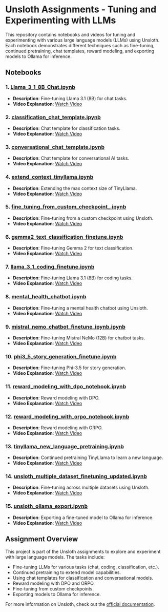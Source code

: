 # Unsloth Assignments - Tuning and Experimenting with LLMs

This repository contains notebooks and videos for tuning and experimenting with various large language models (LLMs) using Unsloth. Each notebook demonstrates different techniques such as fine-tuning, continued pretraining, chat templates, reward modeling, and exporting models to Ollama for inference.

## Notebooks

### 1. [Llama_3_1_8B_Chat.ipynb](./Llama_3_1_8B_Chat.ipynb)
- **Description**: Fine-tuning Llama 3.1 (8B) for chat tasks.
- **Video Explanation**: [Watch Video](#)

### 2. [classification_chat_template.ipynb](./classification_chat_template.ipynb)
- **Description**: Chat template for classification tasks.
- **Video Explanation**: [Watch Video](#)

### 3. [conversational_chat_template.ipynb](./conversational_chat_template.ipynb)
- **Description**: Chat template for conversational AI tasks.
- **Video Explanation**: [Watch Video](#)

### 4. [extend_context_tinyllama.ipynb](./extend_context_tinyllama.ipynb)
- **Description**: Extending the max context size of TinyLlama.
- **Video Explanation**: [Watch Video](#)

### 5. [fine_tuning_from_custom_checkpoint_.ipynb](./fine_tuning_from_custom_checkpoint_.ipynb)
- **Description**: Fine-tuning from a custom checkpoint using Unsloth.
- **Video Explanation**: [Watch Video](#)

### 6. [gemma2_text_classification_finetune.ipynb](./gemma2_text_classification_finetune.ipynb)
- **Description**: Fine-tuning Gemma 2 for text classification.
- **Video Explanation**: [Watch Video](#)

### 7. [llama_3_1_coding_finetune.ipynb](./llama_3_1_coding_finetune.ipynb)
- **Description**: Fine-tuning Llama 3.1 (8B) for coding tasks.
- **Video Explanation**: [Watch Video](#)

### 8. [mental_health_chatbot.ipynb](./mental_health_chatbot.ipynb)
- **Description**: Fine-tuning a mental health chatbot using Unsloth.
- **Video Explanation**: [Watch Video](#)

### 9. [mistral_nemo_chatbot_finetune_ipynb.ipynb](./mistral_nemo_chatbot_finetune_ipynb.ipynb)
- **Description**: Fine-tuning Mistral NeMo (12B) for chatbot tasks.
- **Video Explanation**: [Watch Video](#)

### 10. [phi3_5_story_generation_finetune.ipynb](./phi3_5_story_generation_finetune.ipynb)
- **Description**: Fine-tuning Phi-3.5 for story generation.
- **Video Explanation**: [Watch Video](#)

### 11. [reward_modeling_with_dpo_notebook.ipynb](./reward_modeling_with_dpo_notebook.ipynb)
- **Description**: Reward modeling with DPO.
- **Video Explanation**: [Watch Video](#)

### 12. [reward_modeling_with_orpo_notebook.ipynb](./reward_modeling_with_orpo_notebook.ipynb)
- **Description**: Reward modeling with ORPO.
- **Video Explanation**: [Watch Video](#)

### 13. [tinyllama_new_language_pretraining.ipynb](./tinyllama_new_language_pretraining.ipynb)
- **Description**: Continued pretraining TinyLlama to learn a new language.
- **Video Explanation**: [Watch Video](#)

### 14. [unsloth_multiple_dataset_finetuning_updated.ipynb](./unsloth_multiple_dataset_finetuning_updated.ipynb)
- **Description**: Fine-tuning across multiple datasets using Unsloth.
- **Video Explanation**: [Watch Video](#)

### 15. [unsloth_ollama_export.ipynb](./unsloth_ollama_export.ipynb)
- **Description**: Exporting a fine-tuned model to Ollama for inference.
- **Video Explanation**: [Watch Video](#)

## Assignment Overview

This project is part of the Unsloth assignments to explore and experiment with large language models. The tasks include:
- Fine-tuning LLMs for various tasks (chat, coding, classification, etc.).
- Continued pretraining to extend model capabilities.
- Using chat templates for classification and conversational models.
- Reward modeling with DPO and ORPO.
- Fine-tuning from custom checkpoints.
- Exporting models to Ollama for inference.

For more information on Unsloth, check out the [official documentation](https://docs.unsloth.ai).


